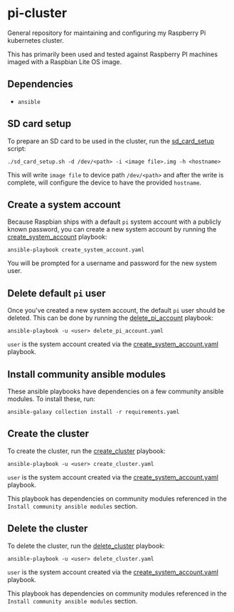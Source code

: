 # pi-cluster

General repository for maintaining and configuring my Raspberry Pi kubernetes cluster.

This has primarily been used and tested against Raspberry PI machines imaged with a
 Raspbian Lite OS image.

## Dependencies

* `ansible`

## SD card setup

To prepare an SD card to be used in the cluster, run the [sd_card_setup](./sd_card_setup.sh) script:

```
./sd_card_setup.sh -d /dev/<path> -i <image file>.img -h <hostname>
```

This will write `image file` to device path `/dev/<path>` and after the write is complete, will configure the device to have the provided `hostname`.

## Create a system account

Because Raspbian ships with a default `pi` system account with a publicly known password,
 you can create a new system account by running the [create_system_account](./create_system_account.yaml) playbook:

```
ansible-playbook create_system_account.yaml
```

You will be prompted for a username and password for the new system user.

## Delete default `pi` user

Once you've created a new system account, the default `pi` user should be deleted.  This can be done by running the [delete_pi_account](./delete_pi_account.yaml) playbook:

```
ansible-playbook -u <user> delete_pi_account.yaml
```

`user` is the system account created via the [create_system_account.yaml](./create_system_account.yaml) playbook.

## Install community ansible modules

These ansible playbooks have dependencies on a few community ansible modules.  To install
 these, run:

```
ansible-galaxy collection install -r requirements.yaml
```


## Create the cluster

To create the cluster, run the [create_cluster](./create_cluster.yaml) playbook:

```
ansible-playbook -u <user> create_cluster.yaml
```

`user` is the system account created via the [create_system_account.yaml](./create_system_account.yaml) playbook.

This playbook has dependencies on community modules referenced in the `Install community ansible modules` section.

## Delete the cluster

To delete the cluster, run the [delete_cluster](./delete_cluster.yaml) playbook:

```
ansible-playbook -u <user> delete_cluster.yaml
```

`user` is the system account created via the [create_system_account.yaml](./create_system_account.yaml) playbook.

This playbook has dependencies on community modules referenced in the `Install community ansible modules` section.
